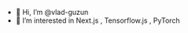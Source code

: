 - 👋 Hi, I’m @vlad-guzun
- 👀 I’m interested in Next.js , Tensorflow.js , PyTorch

<!---
vlad-guzun/vlad-guzun is a ✨ special ✨ repository because its `README.md` (this file) appears on your GitHub profile.
You can click the Preview link to take a look at your changes.
--->
